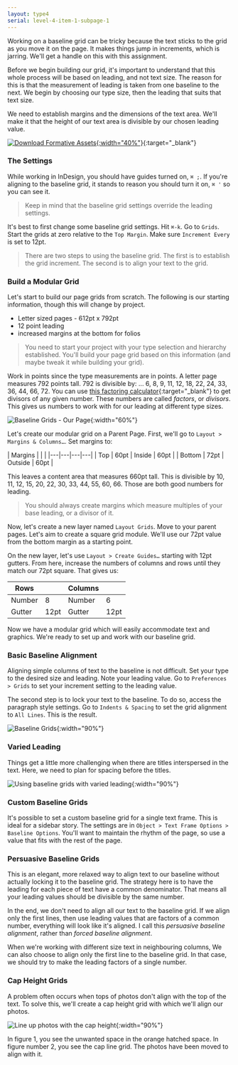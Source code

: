 ```yaml
---
layout: type4
serial: level-4-item-1-subpage-1
---
```

Working on a baseline grid can be tricky because the text sticks to the grid as you move it on the page. It makes things jump in increments, which is jarring. We'll get a handle on this with this assignment.

Before we begin building our grid, it's important to understand that this whole process will be based on leading, and not text size. The reason for this is that the measurement of leading is taken from one baseline to the next. We begin by choosing our type size, then the leading that suits that text size.

We need to establish margins and the dimensions of the text area. We'll make it that the height of our text area is divisible by our chosen leading value.

[![Download Formative Assets]({{site.url}}/svg/button-download.svg){:width="40%"}](https://www.dropbox.com/s/fo8frdz34twiyxl/Baseline-Grids-Formative.zip?dl=1){:target="_blank"}

### The Settings

While working in InDesign, you should have guides turned on, `⌘ ;`. If you're aligning to the baseline grid, it stands to reason you should turn it on, `⌘ '` so you can see it.

> Keep in mind that the baseline grid settings override the leading settings.

It's best to first change some baseline grid settings. Hit `⌘-k`. Go to `Grids`. Start the grids at zero relative to the `Top Margin`. Make sure `Increment Every` is set to 12pt.

> There are two steps to using the baseline grid. The first is to establish the grid increment. The second is to align your text to the grid.

### Build a Modular Grid

Let's start to build our page grids from scratch. The following is our starting information, though this will change by project.

<ul class="hasBullets">
	<li>Letter sized pages - 612pt x 792pt</li>
	<li>12 point leading</li>
	<li>increased margins at the bottom for folios</li>
</ul>

> You need to start your project with your type selection and hierarchy established. You'll build your page grid based on this information (and maybe tweak it while building your grid).

Work in points since the type measurements are in points. A letter page measures 792 points tall. 792 is divisible by: ... 6, 8, 9, 11, 12, 18, 22, 24, 33, 36, 44, 66, 72. You can use [this factoring calculator](https://www.calculatorsoup.com/calculators/math/factors.php){:target="_blank"} to get divisors of any given number. These numbers are called *factors*, or *divisors*. This gives us numbers to work with for our leading at different type sizes.

![Baseline Grids - Our Page]({{site.url}}/svg/baseline-grids-our-page.svg){:width="60%"}

Let's create our modular grid on a Parent Page. First, we'll go to `Layout > Margins & Columns…`. Set margins to:

| Margins  |   |   | 
|---|---|---|---|
| Top  | 60pt  | Inside  | 60pt  |
| Bottom  | 72pt  | Outside  | 60pt  |

This leaves a content area that measures 660pt tall. This is divisible by 10, 11, 12, 15, 20, 22, 30, 33, 44, 55, 60, 66. Those are both good numbers for leading.

> You should always create margins which measure multiples of your base leading, or a divisor of it.

Now, let's create a new layer named `Layout Grids`. Move to your parent pages. Let's aim to create a square grid module. We'll use our 72pt value from the bottom margin as a starting point.

On the new layer, let's use `Layout > Create Guides…` starting with 12pt gutters. From here, increase the numbers of columns and rows until they match our 72pt square. That gives us:

| Rows  |   | Columns  |    |
|---|---|---|---|
| Number  | 8  | Number  | 6  |
| Gutter  | 12pt  | Gutter  | 12pt  |

Now we have a modular grid which will easily accommodate text and graphics. We're ready to set up and work with our baseline grid.

### Basic Baseline Alignment

Aligning simple columns of text to the baseline is not difficult. Set your type to the desired size and leading. Note your leading value. Go to `Preferences > Grids` to set your increment setting to the leading value.

The second step is to lock your text to the baseline. To do so, access the paragraph style settings. Go to `Indents & Spacing` to set the grid alignment to `All Lines`. This is the result.

![Baseline Grids]({{site.url}}/svg/baseline-grids.svg){:width="90%"}

### Varied Leading

Things get a little more challenging when there are titles interspersed in the text. Here, we need to plan for spacing before the titles.

![Using baseline grids with varied leading]({{site.url}}/svg/baseline-grids-varied-leading.svg){:width="90%"}

### Custom Baseline Grids

It's possible to set a custom baseline grid for a single text frame. This is ideal for a sidebar story. The settings are in `Object > Text Frame Options > Baseline Options`. You'll want to maintain the rhythm of the page, so use a value that fits with the rest of the page.

### Persuasive Baseline Grids

This is an elegant, more relaxed way to align text to our baseline without actually locking it to the baseline grid. The strategy here is to have the leading for each piece of text have a common denominator. That means all your leading values should be divisible by the same number.

In the end, we don't need to align all our text to the baseline grid. If we align only the first lines, then use leading values that are factors of a common number, everything will look like it's aligned. I call this *persuasive baseline alignment*, rather than *forced baseline alignment*.

When we're working with different size text in neighbouring columns, We can also choose to align only the first line to the baseline grid. In that case, we should try to make the leading factors of a single number.

### Cap Height Grids

A problem often occurs when tops of photos don't align with the top of the text. To solve this, we'll create a cap height grid with which we'll align our photos.

![Line up photos with the cap height]({{site.url}}/svg/baseline-grids-cap-height.svg){:width="90%"}

In figure 1, you see the unwanted space in the orange hatched space. In figure number 2, you see the cap line grid. The photos have been moved to align with it.